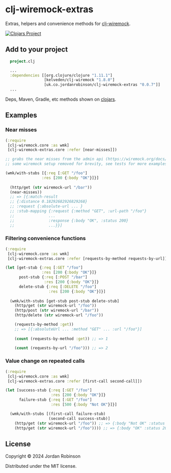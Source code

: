 # clj-wiremock-extras

Extras, helpers and convenience methods for [clj-wiremock](https://github.com/kelveden/clj-wiremock).

[![Clojars Project](https://img.shields.io/clojars/v/uk.co.jordanrobinson/clj-wiremock-extras.svg)](https://clojars.org/uk.co.jordanrobinson/clj-wiremock-extras)

## Add to your project

```clojure
  project.clj

  ...
  :dependencies [[org.clojure/clojure "1.11.1"]
                 [kelveden/clj-wiremock "1.8.0"]
                 [uk.co.jordanrobinson/clj-wiremock-extras "0.0.7"]]
  ...
```

Deps, Maven, Gradle, etc methods shown on [clojars](https://clojars.org/uk.co.jordanrobinson/clj-wiremock-extras).

## Examples

### Near misses
```clojure
(:require
 [clj-wiremock.core :as wmk]
 [clj-wiremock-extras.core :refer [near-misses]])

;; grabs the near misses from the admin api (https://wiremock.org/docs/verifying/#near-misses)
;; some wiremock setup removed for brevity, see tests for more examples

(wmk/with-stubs [{:req [:GET "/foo"]
                :res [200 {:body "OK"}]}]
  
  (http/get (str wiremock-url "/bar"))
  (near-misses))
  ;; => [{:match-result 
  ;; {:distance 0.18292682926829268} 
  ;; :request {:absolute-url ... }
  ;; :stub-mapping {:request {:method "GET", :url-path "/foo"}
  ;;               ...
  ;;               :response {:body "OK", :status 200}
  ;;               ...}}]
```

### Filtering convenience functions

```clojure
(:require
 [clj-wiremock.core :as wmk]
 [clj-wiremock-extras.core :refer [requests-by-method requests-by-url]])

(let [get-stub {:req [:GET "/foo"]
                :res [200 {:body "OK"}]}
      post-stub {:req [:POST "/bar"]
                 :res [200 {:body "OK"}]}
      delete-stub {:req [:DELETE "/foo"]
                   :res [200 {:body "OK"}]}]
  
  (wmk/with-stubs [get-stub post-stub delete-stub]
    (http/get (str wiremock-url "/foo"))
    (http/post (str wiremock-url "/bar"))
    (http/delete (str wiremock-url "/foo"))

    (requests-by-method :get))
    ;; => [{:absoluteUrl ... :method "GET" ... :url "/foo"}]
  
    (count (requests-by-method :get)) ;; => 1

    (count (requests-by-url "/foo"))) ;; => 2
```
### Value change on repeated calls
```clojure
(:require
 [clj-wiremock.core :as wmk]
 [clj-wiremock-extras.core :refer [first-call second-call]])

(let [success-stub {:req [:GET "/foo"]
                    :res [200 {:body "OK"}]}
      failure-stub {:req [:GET "/foo"]
                    :res [500 {:body "Not OK"}]}]

  (wmk/with-stubs [(first-call failure-stub)
                   (second-call success-stub)]
    (http/get (str wiremock-url "/foo")) ;; => {:body "Not OK" :status 500 ...}
    (http/get (str wiremock-url "/foo")))) ;; => {:body "OK" :status 200 ...}
```

## License

Copyright © 2024 Jordan Robinson

Distributed under the MIT license.
